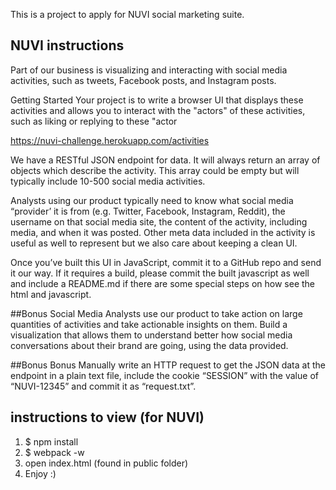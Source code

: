 This is a project to apply for NUVI social marketing suite.

## NUVI instructions
Part of our business is visualizing and interacting with social media activities, such as tweets, Facebook posts, and Instagram posts.

Getting Started
Your project is to write a browser UI that displays these activities and allows you to interact with the "actors" of these activities, such as liking or replying to these "actor

https://nuvi-challenge.herokuapp.com/activities

We have a RESTful JSON endpoint for data. It will always return an array of objects which describe the activity. This array could be empty but will typically include 10-500 social media activities.

Analysts using our product typically need to know what social media “provider’ it is from (e.g. Twitter, Facebook, Instagram, Reddit), the username on that social media site, the content of the activity, including media, and when it was posted. Other meta data included in the activity is useful as well to represent but we also care about keeping a clean UI.

Once you’ve built this UI in JavaScript, commit it to a GitHub repo and send it our way. If it requires a build, please commit the built javascript as well and include a README.md if there are some special steps on how see the html and javascript.

##Bonus
Social Media Analysts use our product to take action on large quantities of activities and take actionable insights on them. Build a visualization that allows them to understand better how social media conversations about their brand are going, using the data provided.

##Bonus Bonus
Manually write an HTTP request to get the JSON data at the endpoint in a plain text file, include the cookie “SESSION” with the value of “NUVI-12345” and commit it as “request.txt”.

## instructions to view (for NUVI)

1. $ npm install
2. $ webpack -w
3. open index.html (found in public folder)
4. Enjoy :)
